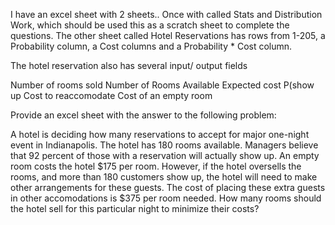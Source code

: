 
I have an excel sheet with 2 sheets.. Once with called Stats and Distribution Work, which should be used this as a scratch sheet to complete the questions. The other sheet called Hotel Reservations has rows from 1-205, a Probability column, a Cost columns and a Probability * Cost column.

The hotel reservation also has several input/ output fields
   
Number of rooms sold 
Number of Rooms Available 
Expected cost
P(show up
Cost to reaccomodate
Cost of an empty room

Provide an excel sheet with the answer to the following problem:

A hotel is deciding how many reservations to accept for major one-night event in Indianapolis. The hotel has 180 rooms available. Managers believe that 92 percent of those with a reservation will actually show up. An empty room costs the hotel $175 per room.  However, if the hotel oversells the rooms, and more than 180 customers show up, the hotel will need to make other arrangements for these guests. The cost of placing these extra guests in other accomodations is $375 per room needed.  How many rooms should the hotel sell for this particular night to minimize their costs?
